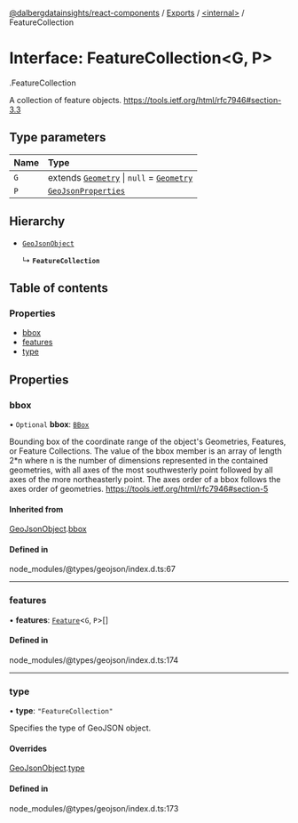 [@dalbergdatainsights/react-components](../README.md) / [Exports](../modules.md) / [<internal\>](../modules/internal_.md) / FeatureCollection

# Interface: FeatureCollection<G, P\>

[<internal>](../modules/internal_.md).FeatureCollection

A collection of feature objects.
 https://tools.ietf.org/html/rfc7946#section-3.3

## Type parameters

| Name | Type |
| :------ | :------ |
| `G` | extends [`Geometry`](../modules/internal_.md#geometry) \| ``null`` = [`Geometry`](../modules/internal_.md#geometry) |
| `P` | [`GeoJsonProperties`](../modules/internal_.md#geojsonproperties) |

## Hierarchy

- [`GeoJsonObject`](internal_.GeoJsonObject.md)

  ↳ **`FeatureCollection`**

## Table of contents

### Properties

- [bbox](internal_.FeatureCollection.md#bbox)
- [features](internal_.FeatureCollection.md#features)
- [type](internal_.FeatureCollection.md#type)

## Properties

### bbox

• `Optional` **bbox**: [`BBox`](../modules/internal_.md#bbox)

Bounding box of the coordinate range of the object's Geometries, Features, or Feature Collections.
The value of the bbox member is an array of length 2*n where n is the number of dimensions
represented in the contained geometries, with all axes of the most southwesterly point
followed by all axes of the more northeasterly point.
The axes order of a bbox follows the axes order of geometries.
https://tools.ietf.org/html/rfc7946#section-5

#### Inherited from

[GeoJsonObject](internal_.GeoJsonObject.md).[bbox](internal_.GeoJsonObject.md#bbox)

#### Defined in

node_modules/@types/geojson/index.d.ts:67

___

### features

• **features**: [`Feature`](internal_.Feature.md)<`G`, `P`\>[]

#### Defined in

node_modules/@types/geojson/index.d.ts:174

___

### type

• **type**: ``"FeatureCollection"``

Specifies the type of GeoJSON object.

#### Overrides

[GeoJsonObject](internal_.GeoJsonObject.md).[type](internal_.GeoJsonObject.md#type)

#### Defined in

node_modules/@types/geojson/index.d.ts:173
